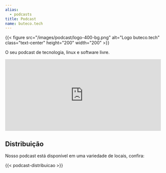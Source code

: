 ```yaml
---
alias:
  - podcasts
title: Podcast
name: buteco.tech
---
```


{{< figure src="/images/podcast/logo-400-bg.png" alt="Logo buteco.tech" class="text-center" height="200" width="200" >}}

<p class="text-center">O seu podcast de tecnologia, linux e software livre.</p>

<iframe src="https://open.spotify.com/embed-podcast/show/1oD8x4L9Tzu2hcPRUkfwhh"
              width="100%"
              height="232"
              frameborder="0"
              allowtransparency="true"
              allow="encrypted-media"></iframe>

## Distribuição

Nosso podcast está disponível em uma variedade de locais, confira:

{{< podcast-distribuicao >}}
